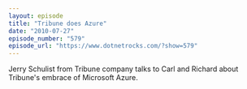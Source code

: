 ```yaml
---
layout: episode
title: "Tribune does Azure"
date: "2010-07-27"
episode_number: "579"
episode_url: "https://www.dotnetrocks.com/?show=579"
---
```


Jerry Schulist from Tribune company talks to Carl and Richard about Tribune's embrace of Microsoft Azure.
